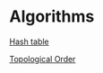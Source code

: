 # Algorithms

[Hash table](Algorithms%2048626da10b7542b992a5cae82e1b156d/Hash%20table%20b74ca839197649a9bc4b8ca0bdbe8ff5.md) 

[Topological Order](Algorithms%2048626da10b7542b992a5cae82e1b156d/Topological%20Order%20004d01ed21d14dadab1738920e643e11.md)